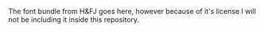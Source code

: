 The font bundle from H&FJ goes here, however because of it's license I will
not be including it inside this repository.

